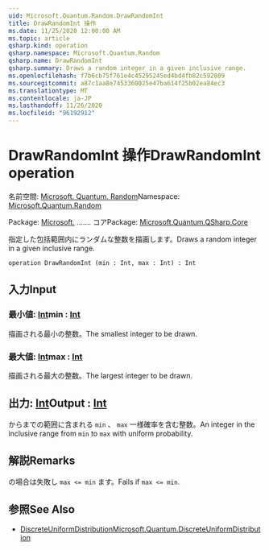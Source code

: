```yaml
---
uid: Microsoft.Quantum.Random.DrawRandomInt
title: DrawRandomInt 操作
ms.date: 11/25/2020 12:00:00 AM
ms.topic: article
qsharp.kind: operation
qsharp.namespace: Microsoft.Quantum.Random
qsharp.name: DrawRandomInt
qsharp.summary: Draws a random integer in a given inclusive range.
ms.openlocfilehash: f7b6cb75f761e4c45295245ed4bd4fb82c592809
ms.sourcegitcommit: a87c1aa8e7453360025e47ba614f25b02ea84ec3
ms.translationtype: MT
ms.contentlocale: ja-JP
ms.lasthandoff: 11/26/2020
ms.locfileid: "96192912"
---
```

# <a name="drawrandomint-operation"></a><span data-ttu-id="cab95-102">DrawRandomInt 操作</span><span class="sxs-lookup"><span data-stu-id="cab95-102">DrawRandomInt operation</span></span>

<span data-ttu-id="cab95-103">名前空間: [Microsoft. Quantum. Random](xref:Microsoft.Quantum.Random)</span><span class="sxs-lookup"><span data-stu-id="cab95-103">Namespace: [Microsoft.Quantum.Random](xref:Microsoft.Quantum.Random)</span></span>

<span data-ttu-id="cab95-104">Package: [Microsoft.](https://nuget.org/packages/Microsoft.Quantum.QSharp.Core) ....... コア</span><span class="sxs-lookup"><span data-stu-id="cab95-104">Package: [Microsoft.Quantum.QSharp.Core](https://nuget.org/packages/Microsoft.Quantum.QSharp.Core)</span></span>


<span data-ttu-id="cab95-105">指定した包括範囲内にランダムな整数を描画します。</span><span class="sxs-lookup"><span data-stu-id="cab95-105">Draws a random integer in a given inclusive range.</span></span>

```qsharp
operation DrawRandomInt (min : Int, max : Int) : Int
```


## <a name="input"></a><span data-ttu-id="cab95-106">入力</span><span class="sxs-lookup"><span data-stu-id="cab95-106">Input</span></span>

### <a name="min--int"></a><span data-ttu-id="cab95-107">最小値: [Int](xref:microsoft.quantum.lang-ref.int)</span><span class="sxs-lookup"><span data-stu-id="cab95-107">min : [Int](xref:microsoft.quantum.lang-ref.int)</span></span>

<span data-ttu-id="cab95-108">描画される最小の整数。</span><span class="sxs-lookup"><span data-stu-id="cab95-108">The smallest integer to be drawn.</span></span>


### <a name="max--int"></a><span data-ttu-id="cab95-109">最大値: [Int](xref:microsoft.quantum.lang-ref.int)</span><span class="sxs-lookup"><span data-stu-id="cab95-109">max : [Int](xref:microsoft.quantum.lang-ref.int)</span></span>

<span data-ttu-id="cab95-110">描画される最大の整数。</span><span class="sxs-lookup"><span data-stu-id="cab95-110">The largest integer to be drawn.</span></span>



## <a name="output--int"></a><span data-ttu-id="cab95-111">出力: [Int](xref:microsoft.quantum.lang-ref.int)</span><span class="sxs-lookup"><span data-stu-id="cab95-111">Output : [Int](xref:microsoft.quantum.lang-ref.int)</span></span>

<span data-ttu-id="cab95-112">からまでの範囲に含まれる `min` 、 `max` 一様確率を含む整数。</span><span class="sxs-lookup"><span data-stu-id="cab95-112">An integer in the inclusive range from `min` to `max` with uniform probability.</span></span>

## <a name="remarks"></a><span data-ttu-id="cab95-113">解説</span><span class="sxs-lookup"><span data-stu-id="cab95-113">Remarks</span></span>

<span data-ttu-id="cab95-114">の場合は失敗し `max <= min` ます。</span><span class="sxs-lookup"><span data-stu-id="cab95-114">Fails if `max <= min`.</span></span>

## <a name="see-also"></a><span data-ttu-id="cab95-115">参照</span><span class="sxs-lookup"><span data-stu-id="cab95-115">See Also</span></span>

- [<span data-ttu-id="cab95-116">DiscreteUniformDistribution</span><span class="sxs-lookup"><span data-stu-id="cab95-116">Microsoft.Quantum.DiscreteUniformDistribution</span></span>](xref:Microsoft.Quantum.DiscreteUniformDistribution)